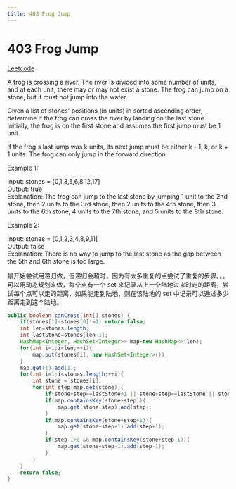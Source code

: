 ```yaml
---
title: 403 Frog Jump
---
```


# 403 Frog Jump

[Leetcode](https://leetcode.com/problems/frog-jump/)

A frog is crossing a river. The river is divided into some number of units, and at each unit, there may or may not exist a stone. The frog can jump on a stone, but it must not jump into the water.

Given a list of stones' positions (in units) in sorted ascending order, determine if the frog can cross the river by landing on the last stone. Initially, the frog is on the first stone and assumes the first jump must be 1 unit.

If the frog's last jump was k units, its next jump must be either k - 1, k, or k + 1 units. The frog can only jump in the forward direction.

 

Example 1:

Input: stones = [0,1,3,5,6,8,12,17]  
Output: true  
Explanation: The frog can jump to the last stone by jumping 1 unit to the 2nd stone, then 2 units to the 3rd stone, then 2 units to the 4th stone, then 3 units to the 6th stone, 4 units to the 7th stone, and 5 units to the 8th stone.  

Example 2:

Input: stones = [0,1,2,3,4,8,9,11]  
Output: false  
Explanation: There is no way to jump to the last stone as the gap between the 5th and 6th stone is too large.  

最开始尝试用递归做，但递归会超时，因为有太多重复的点尝试了重复的步骤。。。可以用动态规划来做，每个点有一个 set 来记录从上一个陆地过来时走的距离，尝试每个点可以走的距离，如果能走到陆地，则在该陆地的 set 中记录可以通过多少距离走到这个陆地。

```java
public boolean canCross(int[] stones) {
    if(stones[1]-stones[0]!=1) return false;
    int len=stones.length;
    int lastStone=stones[len-1];
    HashMap<Integer, HashSet<Integer>> map=new HashMap<>(len);
    for(int i=1;i<len;++i){
        map.put(stones[i], new HashSet<Integer>());
    }
    map.get(1).add(1);
    for(int i=1;i<stones.length;++i){
        int stone = stones[i];
        for(int step:map.get(stone)){
            if(stone+step==lastStone+1 || stone+step==lastStone || stone+step==lastStone-1) return true;
            if(map.containsKey(stone+step)){
                map.get(stone+step).add(step);
            }
            if(map.containsKey(stone+step+1)){
                map.get(stone+step+1).add(step+1);
            }
            if(step-1>0 && map.containsKey(stone+step-1)){
                map.get(stone+step-1).add(step-1);
            }
        }
    }
    return false;
}
```